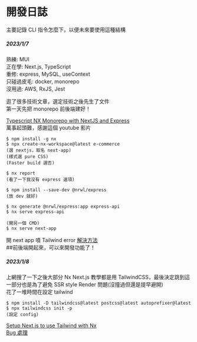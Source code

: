 # 開發日誌
主要記錄 CLI 指令怎麼下，以便未來要使用這種結構
##### 2023/1/7
熟練: MUI  
正在學: Next.js, TypeScript  
重修: express, MySQL, useContext  
只碰過皮毛: docker, monorepo  
沒用過: AWS, RxJS, Jest  

逛了很多技術文章，選定技術之後先生了文件  
第一天先把 monorepo 前後端建好！  

[Typescript NX Monorepo with NextJS and Express](https://www.youtube.com/watch?v=WOfL5q2HznI&list=LL&index=1&t=183s)  
萬事起頭難，感謝這個 youtube 影片  

```
$ npm install -g nx
$ npx create-nx-workspace@latest e-commerce
(選 nextjs，取名 next-app)
(樣式選 pure CSS)
(Faster build 選否)

$ nx report
(看了一下我沒有 express 選項)

$ npm install --save-dev @nrwl/express
(放 dev 就好)

$ nx generate @nrwl/express:app express-api
$ nx serve express-api

(開另一個 CMD)
$ nx serve next-app
```
開 next app 噴 Tailwind error [解決方法](./bugs.md#nextjs-webpack-自動找-postcss-設定檔問題)  
##前後端開起來，可以來開發功能了！

##### 2023/1/8
上網搜了一下之後大部分 Nx Next.js 教學都是用 TailwindCSS，最後決定跳到這  
一部分也是為了避免 SSR style Render 問題(沒撞過但還是提早避開)  
花了一堆時間在設定 tailwind
```
$ npm install -D tailwindcss@latest postcss@latest autoprefixer@latest 
$ npx tailwindcss init -p
(設定 config)
```
[Setup Next.js to use Tailwind with Nx](https://blog.nrwl.io/setup-next-js-to-use-tailwind-with-nx-849b7e21d8d0)  
[Bug 處理](./bugs.md#在-nx-nextjs-裡設定-tailwinds)